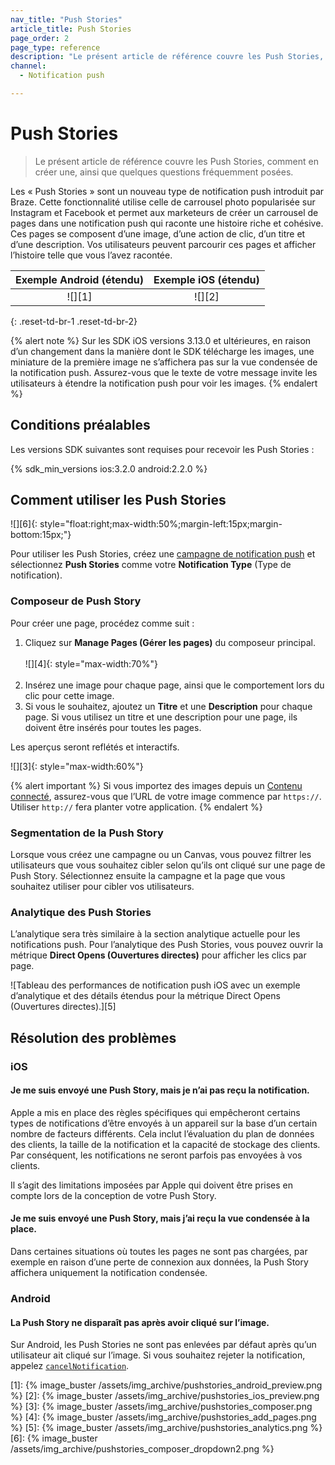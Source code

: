 ```yaml
---
nav_title: "Push Stories"
article_title: Push Stories
page_order: 2
page_type: reference
description: "Le présent article de référence couvre les Push Stories, comment en créer une, ainsi que quelques questions fréquemment posées."
channel:
  - Notification push

---
```


# Push Stories

> Le présent article de référence couvre les Push Stories, comment en créer une, ainsi que quelques questions fréquemment posées.

Les « Push Stories » sont un nouveau type de notification push introduit par Braze. Cette fonctionnalité utilise celle de carrousel photo popularisée sur Instagram et Facebook et permet aux marketeurs de créer un carrousel de pages dans une notification push qui raconte une histoire riche et cohésive. Ces pages se composent d’une image, d’une action de clic, d’un titre et d’une description. Vos utilisateurs peuvent parcourir ces pages et afficher l’histoire telle que vous l’avez racontée.

| Exemple Android (étendu) | Exemple iOS (étendu) |
| :-----: | :----------: |
| ![][1] | ![][2] |
{: .reset-td-br-1 .reset-td-br-2}

{% alert note %}
Sur les SDK iOS versions 3.13.0 et ultérieures, en raison d’un changement dans la manière dont le SDK télécharge les images, une miniature de la première image ne s’affichera pas sur la vue condensée de la notification push. Assurez-vous que le texte de votre message invite les utilisateurs à étendre la notification push pour voir les images.
{% endalert %}

## Conditions préalables

Les versions SDK suivantes sont requises pour recevoir les Push Stories :

{% sdk_min_versions ios:3.2.0 android:2.2.0 %}


## Comment utiliser les Push Stories

![][6]{: style="float:right;max-width:50%;margin-left:15px;margin-bottom:15px;"}

Pour utiliser les Push Stories, créez une [campagne de notification push]({{site.baseurl}}/user_guide/message_building_by_channel/push/creating_a_push_message/) et sélectionnez **Push Stories** comme votre **Notification Type** (Type de notification).

### Composeur de Push Story

Pour créer une page, procédez comme suit :

1. Cliquez sur **Manage Pages (Gérer les pages)** du composeur principal.
    <br><br>![][4]{: style="max-width:70%"}<br><br>
2. Insérez une image pour chaque page, ainsi que le comportement lors du clic pour cette image.
3. Si vous le souhaitez, ajoutez un **Titre** et une **Description** pour chaque page. Si vous utilisez un titre et une description pour une page, ils doivent être insérés pour toutes les pages.

Les aperçus seront reflétés et interactifs.

![][3]{: style="max-width:60%"}

{% alert important %}
Si vous importez des images depuis un [Contenu connecté]({{site.baseurl}}/user_guide/personalization_and_dynamic_content/connected_content/about_connected_content/#about-connected-content), assurez-vous que l’URL de votre image commence par `https://`. Utiliser `http://` fera planter votre application.
{% endalert %}

### Segmentation de la Push Story

Lorsque vous créez une campagne ou un Canvas, vous pouvez filtrer les utilisateurs que vous souhaitez cibler selon qu’ils ont cliqué sur une page de Push Story. Sélectionnez ensuite la campagne et la page que vous souhaitez utiliser pour cibler vos utilisateurs.

### Analytique des Push Stories

L’analytique sera très similaire à la section analytique actuelle pour les notifications push. Pour l’analytique des Push Stories, vous pouvez ouvrir la métrique **Direct Opens (Ouvertures directes)** pour afficher les clics par page.

![Tableau des performances de notification push iOS avec un exemple d’analytique et des détails étendus pour la métrique Direct Opens (Ouvertures directes).][5]

## Résolution des problèmes

### iOS

#### Je me suis envoyé une Push Story, mais je n’ai pas reçu la notification.

Apple a mis en place des règles spécifiques qui empêcheront certains types de notifications d’être envoyés à un appareil sur la base d’un certain nombre de facteurs différents. Cela inclut l’évaluation du plan de données des clients, la taille de la notification et la capacité de stockage des clients. Par conséquent, les notifications ne seront parfois pas envoyées à vos clients.

Il s’agit des limitations imposées par Apple qui doivent être prises en compte lors de la conception de votre Push Story.

#### Je me suis envoyé une Push Story, mais j’ai reçu la vue condensée à la place.

Dans certaines situations où toutes les pages ne sont pas chargées, par exemple en raison d’une perte de connexion aux données, la Push Story affichera uniquement la notification condensée.

### Android

#### La Push Story ne disparaît pas après avoir cliqué sur l’image. 

Sur Android, les Push Stories ne sont pas enlevées par défaut après qu’un utilisateur ait cliqué sur l’image. Si vous souhaitez rejeter la notification, appelez [`cancelNotification`](https://braze-inc.github.io/braze-android-sdk/kdoc/braze-android-sdk/com.braze.push/-braze-notification-utils/index.html#-1466259649%2FFunctions%2F-1725759721).  

[1]: {% image_buster /assets/img_archive/pushstories_android_preview.png %}
[2]: {% image_buster /assets/img_archive/pushstories_ios_preview.png %}
[3]: {% image_buster /assets/img_archive/pushstories_composer.png %}
[4]: {% image_buster /assets/img_archive/pushstories_add_pages.png %}
[5]: {% image_buster /assets/img_archive/pushstories_analytics.png %}
[6]: {% image_buster /assets/img_archive/pushstories_composer_dropdown2.png %}
